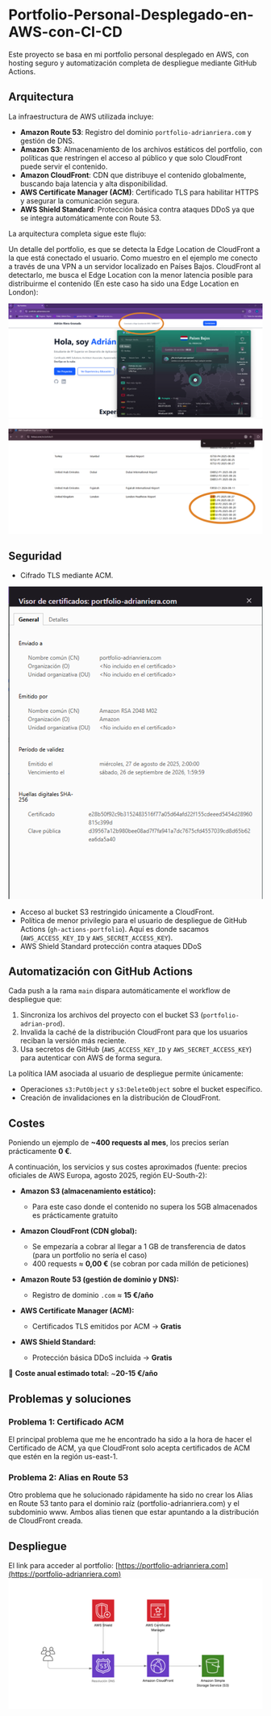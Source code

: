 # Portfolio-Personal-Desplegado-en-AWS-con-CI-CD

Este proyecto se basa en mi portfolio personal desplegado en AWS, con hosting seguro y automatización completa de despliegue mediante GitHub Actions.

## Arquitectura

La infraestructura de AWS utilizada incluye:

- **Amazon Route 53**: Registro del dominio `portfolio-adrianriera.com` y gestión de DNS.  
- **Amazon S3**: Almacenamiento de los archivos estáticos del portfolio, con políticas que restringen el acceso al público y que solo CloudFront puede servir el contenido.  
- **Amazon CloudFront**: CDN que distribuye el contenido globalmente, buscando baja latencia y alta disponibilidad.  
- **AWS Certificate Manager (ACM)**: Certificado TLS para habilitar HTTPS y asegurar la comunicación segura.  
- **AWS Shield Standard**: Protección básica contra ataques DDoS ya que se integra automáticamente con Route 53.  

La arquitectura completa sigue este flujo:

Un detalle del portfolio, es que se detecta la Edge Location de CloudFront a la que está conectado el usuario. Como muestro en el ejemplo me conecto a través de una VPN a un servidor localizado en Países Bajos. CloudFront al detectarlo, me busca el Edge Location con la menor latencia posible para distribuirme el contenido (En este caso ha sido una Edge Location en London):

![Captura Edge Location](images/captura-edge-location.png)
![Localización](images/localizacion.png)


## Seguridad

- Cifrado TLS mediante ACM.
  
![Certificado](images/certificado.png)

- Acceso al bucket S3 restringido únicamente a CloudFront.  
- Política de menor privilegio para el usuario de despliegue de GitHub Actions (`gh-actions-portfolio`). Aquí es donde sacamos (`AWS_ACCESS_KEY_ID` y `AWS_SECRET_ACCESS_KEY`).
- AWS Shield Standard protección contra ataques DDoS

## Automatización con GitHub Actions

Cada push a la rama `main` dispara automáticamente el workflow de despliegue que:

1. Sincroniza los archivos del proyecto con el bucket S3 (`portfolio-adrian-prod`).  
2. Invalida la caché de la distribución CloudFront para que los usuarios reciban la versión más reciente.  
3. Usa secretos de GitHub (`AWS_ACCESS_KEY_ID` y `AWS_SECRET_ACCESS_KEY`) para autenticar con AWS de forma segura.

La política IAM asociada al usuario de despliegue permite únicamente:

- Operaciones `s3:PutObject` y `s3:DeleteObject` sobre el bucket específico.  
- Creación de invalidaciones en la distribución de CloudFront.

## Costes

Poniendo un ejemplo de **~400 requests al mes**, los precios serían prácticamente **0 €**.

A continuación, los servicios y sus costes aproximados (fuente: precios oficiales de AWS Europa, agosto 2025, región EU-South-2):

- **Amazon S3 (almacenamiento estático):**
  - Para este caso donde el contenido no supera los 5GB almacenados es prácticamente gratuito

- **Amazon CloudFront (CDN global):**
  - Se empezaría a cobrar al llegar a 1 GB de transferencia de datos (para un portfolio no sería el caso)
  - 400 requests ≈ **0,00 €** (se cobran por cada millón de peticiones)

- **Amazon Route 53 (gestión de dominio y DNS):**
  - Registro de dominio `.com` ≈ **15 €/año** 

- **AWS Certificate Manager (ACM):**
  - Certificados TLS emitidos por ACM → **Gratis**

- **AWS Shield Standard:**
  - Protección básica DDoS incluida → **Gratis**
  
📌 **Coste anual estimado total:** ~**20-15 €/año**

## Problemas y soluciones
### Problema 1: Certificado ACM
El principal problema que me he encontrado ha sido a la hora de hacer el Certificado de ACM, ya que CloudFront solo acepta certificados de ACM que estén en la región us-east-1.
### Problema 2: Alias en Route 53
Otro problema que he solucionado rápidamente ha sido no crear los Alias en Route 53 tanto para el dominio raíz (portfolio-adrianriera.com) y el subdominio www. Ambos alias tienen que estar apuntando a la distribución de CloudFront creada.

## Despliegue

El link para acceder al portfolio: [https://portfolio-adrianriera.com](https://portfolio-adrianriera.com)
![Diagrama](images/PortfolioAWS.png)

